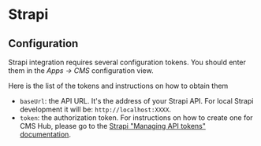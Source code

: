 # Strapi

## Configuration

Strapi integration requires several configuration tokens. You should enter them in the _Apps -> CMS_ configuration view.

Here is the list of the tokens and instructions on how to obtain them

- `baseUrl`: the API URL. It's the address of your Strapi API. For local Strapi development it will be: `http://localhost:XXXX`.
- `token`: the authorization token. For instructions on how to create one for CMS Hub, please go to the [Strapi "Managing API tokens" documentation](https://docs.strapi.io/user-docs/latest/settings/managing-global-settings.html#managing-api-tokens).

